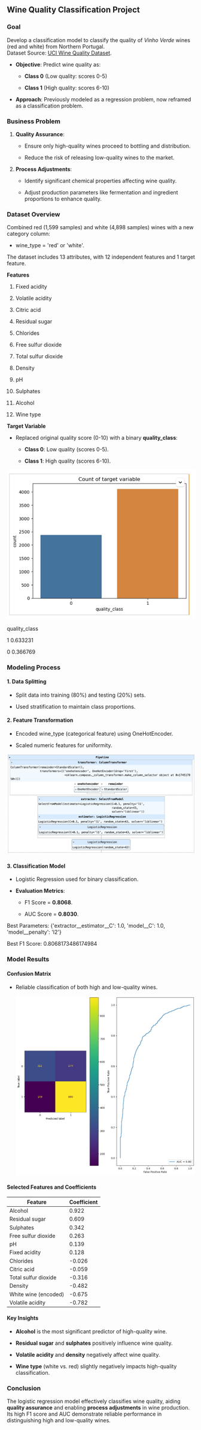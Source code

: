 ## Wine Quality Classification Project

### Goal

Develop a classification model to classify the quality of *Vinho Verde* wines (red and white) from Northern Portugal.  
Dataset Source: [UCI Wine Quality Dataset](https://archive.ics.uci.edu/dataset/186/wine+quality).

-   **Objective**: Predict wine quality as:

    -   **Class 0** (Low quality: scores 0-5)

    -   **Class 1** (High quality: scores 6-10)

-   **Approach**: Previously modeled as a regression problem, now reframed as a classification problem.

### Business Problem

1.  **Quality Assurance**:

    -   Ensure only high-quality wines proceed to bottling and distribution.

    -   Reduce the risk of releasing low-quality wines to the market.

2.  **Process Adjustments**:

    -   Identify significant chemical properties affecting wine quality.

    -   Adjust production parameters like fermentation and ingredient proportions to enhance quality.

### Dataset Overview

Combined red (1,599 samples) and white (4,898 samples) wines with a new category column:

-   wine_type = 'red' or 'white'.

The dataset includes 13 attributes, with 12 independent features and 1 target feature.

**Features**

1.  Fixed acidity

2.  Volatile acidity

3.  Citric acid

4.  Residual sugar

5.  Chlorides

6.  Free sulfur dioxide

7.  Total sulfur dioxide

8.  Density

9.  pH

10. Sulphates

11. Alcohol

12. Wine type

**Target Variable**

-   Replaced original quality score (0-10) with a binary **quality_class**:

    -   **Class 0**: Low quality (scores 0-5).

    -   **Class 1**: High quality (scores 6-10).

![A graph of a number of blue and orange squares Description automatically generated](images/d0faea7d0e97f5c2a2ef04172ac0f4d2.jpeg)

quality_class

1 0.633231

0 0.366769

### Modeling Process

#### 1. Data Splitting

-   Split data into training (80%) and testing (20%) sets.

-   Used stratification to maintain class proportions.

#### 2. Feature Transformation

-   Encoded wine_type (categorical feature) using OneHotEncoder.

-   Scaled numeric features for uniformity.

![A screenshot of a computer Description automatically generated](images/3e89e9482bc74f451095c673f987cc7f.jpeg)

#### 3. Classification Model

-   Logistic Regression used for binary classification.

-   **Evaluation Metrics**:

    -   F1 Score = **0.8068**.

    -   AUC Score = **0.8030**.

Best Parameters: {'extractor__estimator__C': 1.0, 'model__C': 1.0, 'model__penalty': 'l2'}

Best F1 Score: 0.8068173486174984

### Model Results

#### Confusion Matrix

-   Reliable classification of both high and low-quality wines.

    ![A chart with a graph and a diagram Description automatically generated with medium confidence](images/85211b9cc41f10f38384449ca4be1bf9.png)

#### Selected Features and Coefficients

| **Feature**          | **Coefficient** |
|----------------------|-----------------|
| Alcohol              | 0.922           |
| Residual sugar       | 0.609           |
| Sulphates            | 0.342           |
| Free sulfur dioxide  | 0.263           |
| pH                   | 0.139           |
| Fixed acidity        | 0.128           |
| Chlorides            | -0.026          |
| Citric acid          | -0.059          |
| Total sulfur dioxide | -0.316          |
| Density              | -0.482          |
| White wine (encoded) | -0.675          |
| Volatile acidity     | -0.782          |

#### Key Insights

-   **Alcohol** is the most significant predictor of high-quality wine.

-   **Residual sugar** and **sulphates** positively influence wine quality.

-   **Volatile acidity** and **density** negatively affect wine quality.

-   **Wine type** (white vs. red) slightly negatively impacts high-quality classification.

### Conclusion

The logistic regression model effectively classifies wine quality, aiding **quality assurance** and enabling **process adjustments** in wine production. Its high F1 score and AUC demonstrate reliable performance in distinguishing high and low-quality wines.
